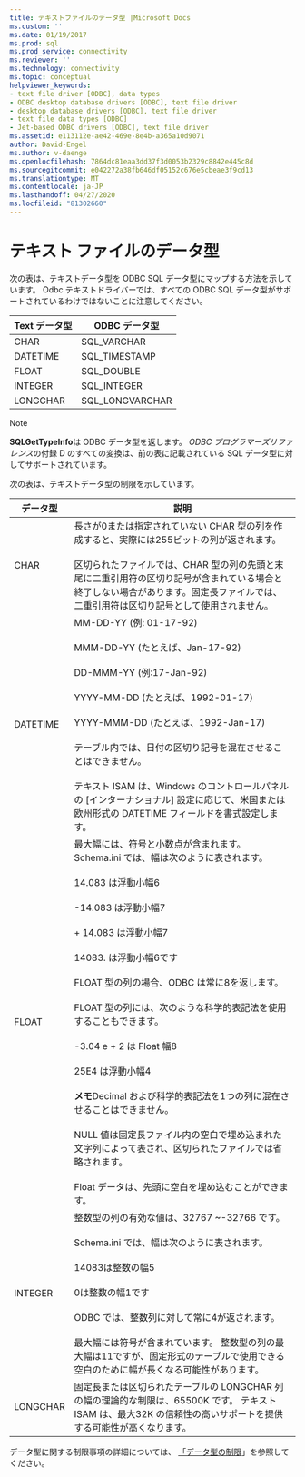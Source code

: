 ```yaml
---
title: テキストファイルのデータ型 |Microsoft Docs
ms.custom: ''
ms.date: 01/19/2017
ms.prod: sql
ms.prod_service: connectivity
ms.reviewer: ''
ms.technology: connectivity
ms.topic: conceptual
helpviewer_keywords:
- text file driver [ODBC], data types
- ODBC desktop database drivers [ODBC], text file driver
- desktop database drivers [ODBC], text file driver
- text file data types [ODBC]
- Jet-based ODBC drivers [ODBC], text file driver
ms.assetid: e113112e-ae42-469e-8e4b-a365a10d9071
author: David-Engel
ms.author: v-daenge
ms.openlocfilehash: 7864dc81eaa3dd37f3d0053b2329c8842e445c8d
ms.sourcegitcommit: e042272a38fb646df05152c676e5cbeae3f9cd13
ms.translationtype: MT
ms.contentlocale: ja-JP
ms.lasthandoff: 04/27/2020
ms.locfileid: "81302660"
---
```

# <a name="text-file-data-types"></a>テキスト ファイルのデータ型
次の表は、テキストデータ型を ODBC SQL データ型にマップする方法を示しています。 Odbc テキストドライバーでは、すべての ODBC SQL データ型がサポートされているわけではないことに注意してください。  
  
|Text データ型|ODBC データ型|  
|--------------------|--------------------|  
|CHAR|SQL_VARCHAR|  
|DATETIME|SQL_TIMESTAMP|  
|FLOAT|SQL_DOUBLE|  
|INTEGER|SQL_INTEGER|  
|LONGCHAR|SQL_LONGVARCHAR|  
  
> [!NOTE]  
>  **SQLGetTypeInfo**は ODBC データ型を返します。 *ODBC プログラマーズリファレンス*の付録 D のすべての変換は、前の表に記載されている SQL データ型に対してサポートされています。  
  
 次の表は、テキストデータ型の制限を示しています。  
  
|データ型|説明|  
|---------------|-----------------|  
|CHAR|長さが0または指定されていない CHAR 型の列を作成すると、実際には255ビットの列が返されます。<br /><br /> 区切られたファイルでは、CHAR 型の列の先頭と末尾に二重引用符の区切り記号が含まれている場合と終了しない場合があります。固定長ファイルでは、二重引用符は区切り記号として使用されません。|  
|DATETIME|MM-DD-YY (例: 01-17-92)<br /><br /> MMM-DD-YY (たとえば、Jan-17-92)<br /><br /> DD-MMM-YY (例:17-Jan-92)<br /><br /> YYYY-MM-DD (たとえば、1992-01-17)<br /><br /> YYYY-MMM-DD (たとえば、1992-Jan-17)<br /><br /> テーブル内では、日付の区切り記号を混在させることはできません。<br /><br /> テキスト ISAM は、Windows のコントロールパネルの [インターナショナル] 設定に応じて、米国または欧州形式の DATETIME フィールドを書式設定します。|  
|FLOAT|最大幅には、符号と小数点が含まれます。 Schema.ini では、幅は次のように表されます。<br /><br /> 14.083 は浮動小幅6<br /><br /> -14.083 は浮動小幅7<br /><br /> + 14.083 は浮動小幅7<br /><br /> 14083. は浮動小幅6です<br /><br /> FLOAT 型の列の場合、ODBC は常に8を返します。<br /><br /> FLOAT 型の列には、次のような科学的表記法を使用することもできます。<br /><br /> -3.04 e + 2 は Float 幅8<br /><br /> 25E4 は浮動小幅4<br /><br /> **メモ**Decimal および科学的表記法を1つの列に混在させることはできません。<br /><br /> NULL 値は固定長ファイル内の空白で埋め込まれた文字列によって表され、区切られたファイルでは省略されます。<br /><br /> Float データは、先頭に空白を埋め込むことができます。|  
|INTEGER|整数型の列の有効な値は、32767 ~-32766 です。<br /><br /> Schema.ini では、幅は次のように表されます。<br /><br /> 14083は整数の幅5<br /><br /> 0は整数の幅1です<br /><br /> ODBC では、整数列に対して常に4が返されます。<br /><br /> 最大幅には符号が含まれています。 整数型の列の最大幅は11ですが、固定形式のテーブルで使用できる空白のために幅が長くなる可能性があります。|  
|LONGCHAR|固定長または区切られたテーブルの LONGCHAR 列の幅の理論的な制限は、65500K です。 テキスト ISAM は、最大32K の信頼性の高いサポートを提供する可能性が高くなります。|  
  
 データ型に関する制限事項の詳細については、 [「データ型の制限](../../odbc/microsoft/data-type-limitations.md)」を参照してください。
